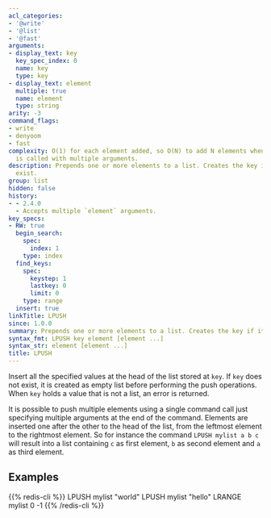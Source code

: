 ```yaml
---
acl_categories:
- '@write'
- '@list'
- '@fast'
arguments:
- display_text: key
  key_spec_index: 0
  name: key
  type: key
- display_text: element
  multiple: true
  name: element
  type: string
arity: -3
command_flags:
- write
- denyoom
- fast
complexity: O(1) for each element added, so O(N) to add N elements when the command
  is called with multiple arguments.
description: Prepends one or more elements to a list. Creates the key if it doesn't
  exist.
group: list
hidden: false
history:
- - 2.4.0
  - Accepts multiple `element` arguments.
key_specs:
- RW: true
  begin_search:
    spec:
      index: 1
    type: index
  find_keys:
    spec:
      keystep: 1
      lastkey: 0
      limit: 0
    type: range
  insert: true
linkTitle: LPUSH
since: 1.0.0
summary: Prepends one or more elements to a list. Creates the key if it doesn't exist.
syntax_fmt: LPUSH key element [element ...]
syntax_str: element [element ...]
title: LPUSH
---
```

Insert all the specified values at the head of the list stored at `key`.
If `key` does not exist, it is created as empty list before performing the push
operations.
When `key` holds a value that is not a list, an error is returned.

It is possible to push multiple elements using a single command call just
specifying multiple arguments at the end of the command.
Elements are inserted one after the other to the head of the list, from the
leftmost element to the rightmost element.
So for instance the command `LPUSH mylist a b c` will result into a list
containing `c` as first element, `b` as second element and `a` as third element.

## Examples

{{% redis-cli %}}
LPUSH mylist "world"
LPUSH mylist "hello"
LRANGE mylist 0 -1
{{% /redis-cli %}}

